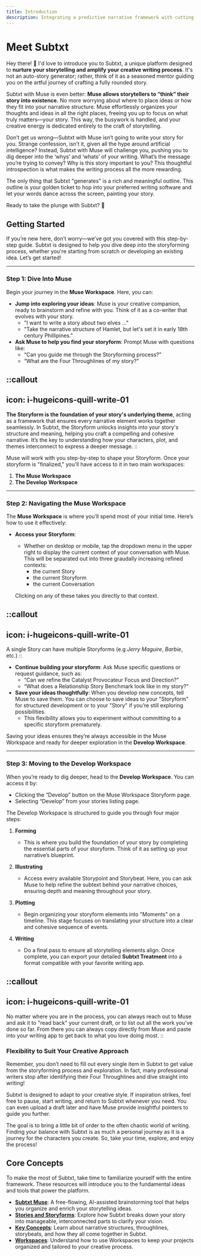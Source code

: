 ```yaml
---
title: Introduction
description: Integrating a predictive narrative framework with cutting-edge artificial intelligence
---
```


# Meet Subtxt

Hey there! 👋 I'd love to introduce you to Subtxt, a unique platform designed to **nurture your storytelling and amplify your creative writing process**. It's not an auto-story generator; rather, think of it as a seasoned mentor guiding you on the artful journey of crafting a fully rounded story.

Subtxt with Muse is even better: **Muse allows storytellers to “think” their story into existence.** No more worrying about where to place ideas or how they fit into your narrative structure. Muse effortlessly organizes your thoughts and ideas in all the right places, freeing you up to focus on what truly matters—your story. This way, the busywork is handled, and your creative energy is dedicated entirely to the craft of storytelling.

Don’t get us wrong—Subtxt with Muse isn’t going to write your story for you. Strange confession, isn’t it, given all the hype around artificial intelligence? Instead, Subtxt with Muse will challenge you, pushing you to dig deeper into the ‘whys’ and ‘whats’ of your writing. What’s the message you’re trying to convey? Why is this story important to you? This thoughtful introspection is what makes the writing process all the more rewarding.

The only thing that Subtxt "generates" is a rich and meaningful outline. This outline is your golden ticket to hop into your preferred writing software and let your words dance across the screen, painting your story.

Ready to take the plunge with Subtxt? 🚀

## Getting Started

If you’re new here, don’t worry—we’ve got you covered with this step-by-step guide. Subtxt is designed to help you dive deep into the storyforming process, whether you're starting from scratch or developing an existing idea. Let’s get started!

---

### Step 1: Dive Into Muse

Begin your journey in the **Muse Workspace**. Here, you can:
- **Jump into exploring your ideas**: Muse is your creative companion, ready to brainstorm and refine with you. Think of it as a co-writer that evolves with your story.
  - "I want to write a story about two elves ..."
  - "Take the narrative structure of Hamlet, but let's set it in early 18th century Phillipines."
- **Ask Muse to help you find your storyform**: Prompt Muse with questions like:
  - “Can you guide me through the Storyforming process?”
  - “What are the Four Throughlines of my story?”

::callout
---
icon: i-hugeicons-quill-write-01
---
**The Storyform is the foundation of your story's underlying theme**, acting as a framework that ensures every narrative element works together seamlessly. In Subtxt, the Storyform unlocks insights into your story's structure and meaning, helping you craft a compelling and cohesive narrative. It’s the key to understanding how your characters, plot, and themes interconnect to express a deeper message.
::

Muse will work with you step-by-step to shape your Storyform. Once your storyform is "finalized," you'll have access to it in two main workspaces:
1. **The Muse Workspace**
2. **The Develop Workspace**

---

### Step 2: Navigating the Muse Workspace

The **Muse Workspace** is where you’ll spend most of your initial time. Here’s how to use it effectively:
- **Access your Storyform**:
  - Whether on desktop or mobile, tap the dropdown menu in the upper right to display the current context of your conversation with Muse. This will be separated out into three graudally increasing refined contexts:
    - the current Story
    - the current Storyform
    - the current Conversation
    
  Clicking on any of these takes you directly to that context.

::callout
---
icon: i-hugeicons-quill-write-01
---
A single Story can have multiple Storyforms (e.g _Jerry Maguire_, _Barbie_, etc.)
::

- **Continue building your storyform**: Ask Muse specific questions or request guidance, such as:
  - “Can we refine the Catalyst Provocateur Focus and Direction?”
  - “What does a Relationship Story Benchmark look like in my story?”
- **Save your ideas thoughtfully**: When you develop new concepts, tell Muse to save them. You can choose to save ideas to your "Storyform" for structured development or to your "Story" if you’re still exploring possibilities. 
  - This flexibility allows you to experiment without committing to a specific storyform prematurely.

Saving your ideas ensures they’re always accessible in the Muse Workspace and ready for deeper exploration in the **Develop Workspace**.

---

### Step 3: Moving to the Develop Workspace

When you’re ready to dig deeper, head to the **Develop Workspace**. You can access it by:
- Clicking the “Develop” button on the Muse Workspace Storyform page.
- Selecting “Develop” from your stories listing page.

The Develop Workspace is structured to guide you through four major steps:

1. **Forming**
   - This is where you build the foundation of your story by completing the essential parts of your storyform. Think of it as setting up your narrative’s blueprint.

2. **Illustrating**
   - Access every available Storypoint and Storybeat. Here, you can ask Muse to help refine the subtext behind your narrative choices, ensuring depth and meaning throughout your story.

3. **Plotting**
   - Begin organizing your storyform elements into "Moments" on a timeline. This stage focuses on translating your structure into a clear and cohesive sequence of events.

4. **Writing**
   - Do a final pass to ensure all storytelling elements align. Once complete, you can export your detailed **Subtxt Treatment** into a format compatible with your favorite writing app.

::callout
---
icon: i-hugeicons-quill-write-01
---
No matter where you are in the process, you can always reach out to Muse and ask it to "read back" your current draft, or to list out all the work you've done so far. From there you can always copy directly from Muse and paste into your writing app to get back to what you love doing most.
::

### Flexibility to Suit Your Creative Approach

Remember, you don’t need to fill out every single item in Subtxt to get value from the storyforming process and exploration. In fact, many professional writers stop after identifying their Four Throughlines and dive straight into writing! 

Subtxt is designed to adapt to your creative style. If inspiration strikes, feel free to pause, start writing, and return to Subtxt whenever you need. You can even upload a draft later and have Muse provide insightful pointers to guide you further.

The goal is to bring a little bit of order to the often chaotic world of writing. Finding your balance with Subtxt is as much a personal journey as it is a journey for the characters you create. So, take your time, explore, and enjoy the process!

## **Core Concepts** 

To make the most of Subtxt, take time to familiarize yourself with the entire framework. These resources will introduce you to the fundamental ideas and tools that power the platform.

- [**Subtxt Muse**](/getting-started/subtxt-muse): A free-flowing, AI-assisted brainstorming tool that helps you organize and enrich your storytelling ideas.
- [**Stories and Storyforms**](/getting-started/stories-and-storyforms): Explore how Subtxt breaks down your story into manageable, interconnected parts to clarify your vision.
- [**Key Concepts**](/getting-started/key-concepts): Learn about narrative structures, throughlines, storybeats, and how they all come together in Subtxt.
- [**Workspaces**](/getting-started/workspaces): Understand how to use Workspaces to keep your projects organized and tailored to your creative process.

<!-- ::u-button
---
class: mr-4
icon: i-simple-icons-stackblitz
label: Play on StackBlitz
target: _blank
to: https://stackblitz.com/github/nuxt-ui-pro/docs/
---
::

::u-button
---
class: mt-2 sm:mt-0
icon: i-simple-icons-codesandbox
label: Play on CodeSandbox
target: _blank
to: https://codesandbox.io/s/github/nuxt-ui-pro/docs/
---
:: -->

<!-- Or open [Nuxt UI playground](https://ui.nuxt.com/playground). -->
